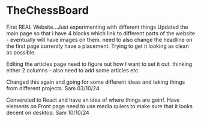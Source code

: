 # TheChessBoard

First REAL Website...Just experimenting with different things
Updated the main page so that i have 4 blocks which link to different parts of the website - eventually will have images on them. need to also change the headline on the first page currently have a placement. Trying to get it looking as clean as possible.

Editing the articles page need to figure out how I want to set it out. thinking either 2 columns - also need to add some articles etc.

Changed this again and going for some different ideas and taking things from different projects. Sam 03/10/24

Convereted to React and have an idea of where things are goinf. Have elements on Front page need to use media quiers to make sure that it looks decent on desktop. Sam 10/10/24
